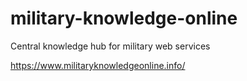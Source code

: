 # military-knowledge-online
Central knowledge hub for military web services 

https://www.militaryknowledgeonline.info/
